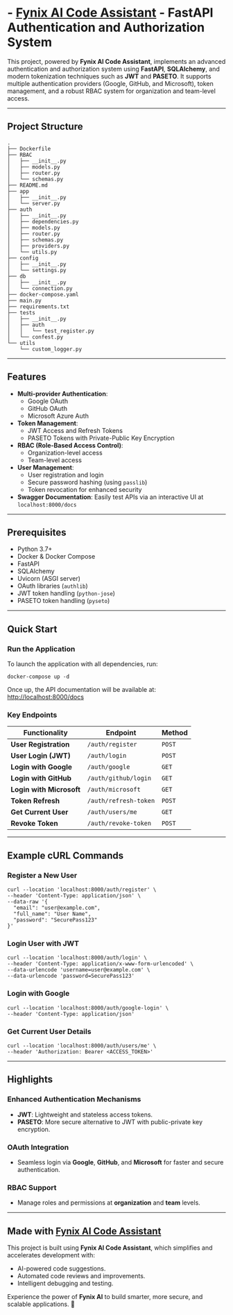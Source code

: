 
# - [Fynix AI Code Assistant](https://marketplace.visualstudio.com/items?itemName=Fynix.fynix) - FastAPI Authentication and Authorization System

This project, powered by **Fynix AI Code Assistant**, implements an advanced authentication and authorization system using **FastAPI**, **SQLAlchemy**, and modern tokenization techniques such as **JWT** and **PASETO**. It supports multiple authentication providers (Google, GitHub, and Microsoft), token management, and a robust RBAC system for organization and team-level access.

---

## Project Structure

```plaintext
.
├── Dockerfile
├── RBAC
│   ├── __init__.py
│   ├── models.py
│   ├── router.py
│   └── schemas.py
├── README.md
├── app
│   ├── __init__.py
│   └── server.py
├── auth
│   ├── __init__.py
│   ├── dependencies.py
│   ├── models.py
│   ├── router.py
│   ├── schemas.py
│   ├── providers.py
│   └── utils.py
├── config
│   ├── __init__.py
│   └── settings.py
├── db
│   ├── __init__.py
│   └── connection.py
├── docker-compose.yaml
├── main.py
├── requirements.txt
├── tests
│   ├── __init__.py
│   ├── auth
│   │   └── test_register.py
│   └── confest.py
└── utils
    └── custom_logger.py
```

---

## Features

- **Multi-provider Authentication**:
  - Google OAuth
  - GitHub OAuth
  - Microsoft Azure Auth
- **Token Management**:
  - JWT Access and Refresh Tokens
  - PASETO Tokens with Private-Public Key Encryption
- **RBAC (Role-Based Access Control)**:
  - Organization-level access
  - Team-level access
- **User Management**:
  - User registration and login
  - Secure password hashing (using `passlib`)
  - Token revocation for enhanced security
- **Swagger Documentation**: Easily test APIs via an interactive UI at `localhost:8000/docs`

---

## Prerequisites

- Python 3.7+
- Docker & Docker Compose
- FastAPI
- SQLAlchemy
- Uvicorn (ASGI server)
- OAuth libraries (`authlib`)
- JWT token handling (`python-jose`)
- PASETO token handling (`pyseto`)

---

## Quick Start

### Run the Application

To launch the application with all dependencies, run:

```plaintext
docker-compose up -d
```

Once up, the API documentation will be available at: [http://localhost:8000/docs](http://localhost:8000/docs)

### Key Endpoints

| Functionality               | Endpoint                         | Method   |
|-----------------------------|----------------------------------|----------|
| **User Registration**       | `/auth/register`                | `POST`   |
| **User Login (JWT)**        | `/auth/login`                   | `POST`   |
| **Login with Google**       | `/auth/google`                  | `GET`    |
| **Login with GitHub**       | `/auth/github/login`            | `GET`    |
| **Login with Microsoft**    | `/auth/microsoft`               | `GET`    |
| **Token Refresh**           | `/auth/refresh-token`           | `POST`   |
| **Get Current User**        | `/auth/users/me`                | `GET`    |
| **Revoke Token**            | `/auth/revoke-token`            | `POST`   |

---

## Example cURL Commands

### Register a New User
```plaintext
curl --location 'localhost:8000/auth/register' \
--header 'Content-Type: application/json' \
--data-raw '{
  "email": "user@example.com",
  "full_name": "User Name",
  "password": "SecurePass123"
}'
```

### Login User with JWT
```plaintext
curl --location 'localhost:8000/auth/login' \
--header 'Content-Type: application/x-www-form-urlencoded' \
--data-urlencode 'username=user@example.com' \
--data-urlencode 'password=SecurePass123'
```

### Login with Google
```plaintext
curl --location 'localhost:8000/auth/google-login' \
--header 'Content-Type: application/json'
```

### Get Current User Details
```plaintext
curl --location 'localhost:8000/auth/users/me' \
--header 'Authorization: Bearer <ACCESS_TOKEN>'
```

---

## Highlights

### Enhanced Authentication Mechanisms
- **JWT**: Lightweight and stateless access tokens.
- **PASETO**: More secure alternative to JWT with public-private key encryption.

### OAuth Integration
- Seamless login via **Google**, **GitHub**, and **Microsoft** for faster and secure authentication.

### RBAC Support
- Manage roles and permissions at **organization** and **team** levels.

---

## Made with [Fynix AI Code Assistant](https://marketplace.visualstudio.com/items?itemName=Fynix.fynix)

This project is built using **Fynix AI Code Assistant**, which simplifies and accelerates development with:
- AI-powered code suggestions.
- Automated code reviews and improvements.
- Intelligent debugging and testing.

Experience the power of **Fynix AI** to build smarter, more secure, and scalable applications. 🚀
